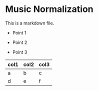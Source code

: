 # Music Normalization

This is a markdown file.

- Point 1

- Point 2

- Point 3

| col1 | col2 | col3 |
| --- | --- | --- |
| a | b | c |
| d | e | f |
